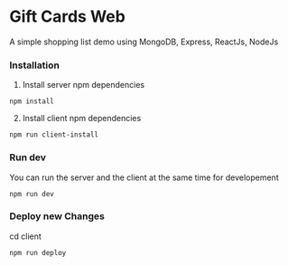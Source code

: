 # Gift Cards Web

A simple shopping list demo using MongoDB, Express, ReactJs, NodeJs


### Installation

1. Install server npm dependencies 
```
npm install
```
2. Install client npm dependencies
```
npm run client-install
```

### Run dev
You can run the server and the client at the same time for developement
```
npm run dev
```
### Deploy new Changes
cd client
```
npm run deploy
```
